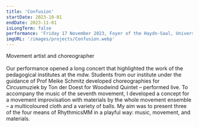 ```yaml
---
title: 'Confusion'
startDate: 2023-10-01
endDate: 2023-11-01
isLongTerm: false
performance: 'Friday 17 November 2023, Foyer of the Haydn-Saal, Universität für Musik und darstellende Kunst Wien'
imgURL: '/images/projects/Confusion.webp'
---
```

Movement artist and choreographer<br><br>
Our performance opened a long concert that highlighted the work of the pedagogical
institutes at the mdw. Students from our institute under the guidance of Prof Meike Schmitz
developed choreographies for Circusmuziek by Ton der Doest for Woodwind Quintet –
performed live. To accompany the music of the seventh movement, I developed a concept for
a movement improvisation with materials by the whole movement ensemble – a
multicoloured cloth and a variety of balls. My aim was to present three of the four means of
RhythmicsMM in a playful way: music, movement, and materials.